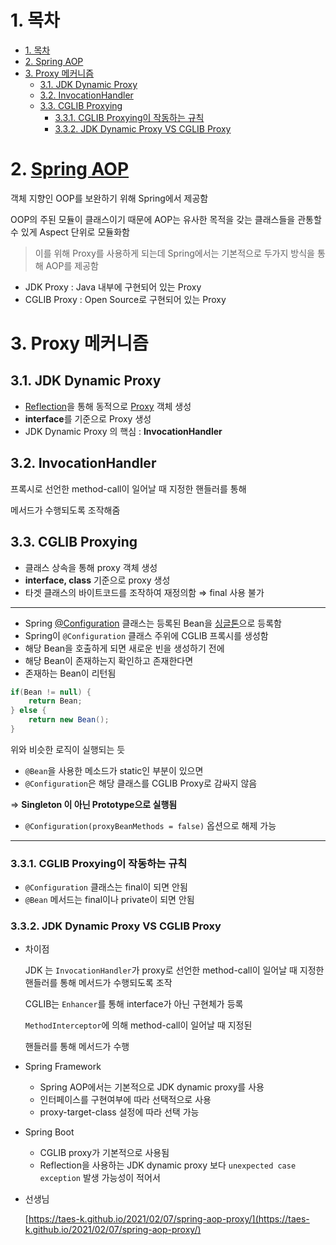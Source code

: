 # 1. 목차

- [1. 목차](#1-목차)
- [2. Spring AOP](#2-spring-aop)
- [3. Proxy 메커니즘](#3-proxy-메커니즘)
  - [3.1. JDK Dynamic Proxy](#31-jdk-dynamic-proxy)
  - [3.2. InvocationHandler](#32-invocationhandler)
  - [3.3. CGLIB Proxying](#33-cglib-proxying)
    - [3.3.1. CGLIB Proxying이 작동하는 규칙](#331-cglib-proxying이-작동하는-규칙)
    - [3.3.2. JDK Dynamic Proxy VS CGLIB Proxy](#332-jdk-dynamic-proxy-vs-cglib-proxy)


# 2. [Spring AOP](/Spring/AOP.md)

객체 지향인 OOP를 보완하기 위해 Spring에서 제공함

OOP의 주된 모듈이 클래스이기 때문에
AOP는 유사한 목적을 갖는 클래스들을 관통할 수 있게
Aspect 단위로 모듈화함

> 이를 위해 Proxy를 사용하게 되는데 
Spring에서는 기본적으로 두가지 방식을 통해 AOP를 제공함
> 
- JDK Proxy : Java 내부에 구현되어 있는 Proxy
- CGLIB Proxy : Open Source로 구현되어 있는 Proxy

# 3. Proxy 메커니즘

## 3.1. JDK Dynamic Proxy

- [Reflection](/Java/Reflection.md)을 통해 동적으로 [Proxy](/Java/Dynamic%20Proxy.md) 객체 생성
- **interface**를 기준으로 Proxy 생성
- JDK Dynamic Proxy 의 핵심 : **InvocationHandler**

## 3.2. InvocationHandler

프록시로 선언한 method-call이 일어날 때 지정한 핸들러를 통해

메서드가 수행되도록 조작해줌

## 3.3. CGLIB Proxying

- 클래스 상속을 통해 proxy 객체 생성
- **interface, class** 기준으로 proxy 생성
- 타겟 클래스의 바이트코드를 조작하여 재정의함
⇒ final 사용 불가

---

- Spring [@Configuration](/Spring/A.Configuraion.md) 클래스는 등록된 Bean을 [싱글톤](/Design%20Pattern/Singleton%20Pattern.md)으로 등록함
- Spring이 `@Configuration` 클래스 주위에 CGLIB 프록시를 생성함
- 해당 Bean을 호출하게 되면 새로운 빈을 생성하기 전에
- 해당 Bean이 존재하는지 확인하고 존재한다면
- 존재하는 Bean이 리턴됨

```java
if(Bean != null) {
	return Bean;
} else {
	return new Bean();
}
```

위와 비슷한 로직이 실행되는 듯

- `@Bean`을 사용한 메소드가 static인 부분이 있으면
- `@Configuration`은 해당 클래스를 CGLIB Proxy로 감싸지 않음

⇒ **Singleton 이 아닌 Prototype으로 실행됨**

- `@Configuration(proxyBeanMethods = false)` 옵션으로 해제 가능

---

### 3.3.1. CGLIB Proxying이 작동하는 규칙

- `@Configuration` 클래스는 final이 되면 안됨
- `@Bean` 메서드는 final이나 private이 되면 안됨

### 3.3.2. JDK Dynamic Proxy VS CGLIB Proxy

- 차이점
    
    JDK 는 `InvocationHandler`가 proxy로 선언한 method-call이
    일어날 때 지정한 핸들러를 통해 메서드가 수행되도록 조작
    
    CGLIB는 `Enhancer`를 통해 interface가 아닌 구현체가 등록
    
    `MethodInterceptor`에 의해 method-call이 일어날 때 지정된
    
    핸들러를 통해 메서드가 수행
    
- Spring Framework
    - Spring AOP에서는 기본적으로 JDK dynamic proxy를 사용
    - 인터페이스를 구현여부에 따라 선택적으로 사용
    - proxy-target-class 설정에 따라 선택 가능
- Spring Boot
    - CGLIB proxy가 기본적으로 사용됨
    - Reflection을 사용하는 JDK dynamic proxy 보다 
    `unexpected case exception` 발생 가능성이 적어서
    

- 선생님
    
    [https://taes-k.github.io/2021/02/07/spring-aop-proxy/](https://taes-k.github.io/2021/02/07/spring-aop-proxy/)